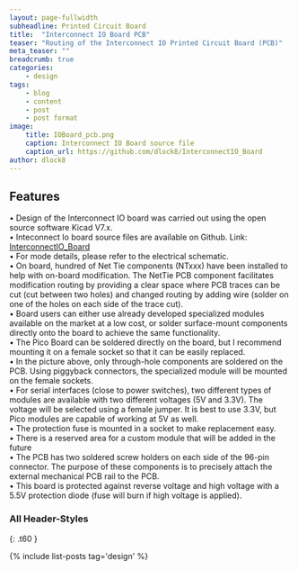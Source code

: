 ```yaml
---
layout: page-fullwidth
subheadline: Printed Circuit Board
title:  "Interconnect IO Board PCB"
teaser: "Routing of the Interconnect IO Printed Circuit Board (PCB)"
meta_teaser: ""
breadcrumb: true
categories:
    - design
tags:
    - blog
    - content
    - post
    - post format
image:
    title: IOBoard_pcb.png
    caption: Interconnect IO Board source file
    caption_url: https://github.com/dlock8/InterconnectIO_Board
author: dlock8
---
```


## Features

•	 Design of the Interconnect IO board was carried out using the open source software Kicad V7.x. <br>
•	 Inteconnect Io board source files are available on Github. Link: <a href= "https://github.com/dlock8/InterconnectIO_Board">InterconnectIO_Board</a><br>
•	 For mode details, please refer to the electrical schematic.<br>
•	 On board, hundred of Net Tie components (NTxxx) have been installed to help with on-board modification. The NetTie PCB component facilitates modification routing by providing a clear space where PCB traces can be cut (cut between two holes) and changed routing by adding wire (solder on one of the holes on each side of the trace cut).<br>
•	 Board users can either use already developed specialized modules available on the market at a low cost, or solder surface-mount components directly onto the board to achieve the same functionality.<br>
•	 The Pico Board can be soldered directly on the board, but I recommend mounting it on a female socket so that it can be easily replaced.<br>
•	 In the picture above, only through-hole components are soldered on the PCB. Using piggyback connectors, the specialized module will be mounted on the female sockets.<br>
•	For serial interfaces (close to power switches), two different types of modules are available with two different voltages (5V and 3.3V). The voltage will be selected using a female jumper. It is best to use 3.3V, but Pico modules are capable of working at 5V as well.<br>
•	The protection fuse is mounted in a socket to make replacement easy.<br>
•	There is a reserved area for a custom module that will be added in the future<br>
•	The PCB has two soldered screw holders on each side of the 96-pin connector. The purpose of these components is to precisely attach the external mechanical PCB rail to the PCB.<br>
•	This board is protected against reverse voltage and high voltage with a 5.5V protection diode (fuse will burn if high voltage is applied).<br>


### All Header-Styles 
{: .t60 }

{% include list-posts tag='design' %}



